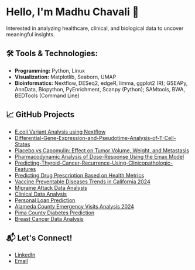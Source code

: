 # Hello, I'm Madhu Chavali 👋

Interested in analyzing healthcare, clinical, and biological data to uncover meaningful insights.

## 🛠️ Tools & Technologies:
- **Programming:** Python, Linux
- **Visualization:** Matplotlib, Seaborn, UMAP
- **Bioinformatics:** Nextflow, DESeq2, edgeR, limma, ggplot2 (R); GSEAPy, AnnData, Biopython, PyEnrichment, Scanpy (Python); SAMtools, BWA, BEDTools (Command Line)

## 📈 GitHub Projects
- [E.coli Variant Analysis using Nextflow](https://github.com/madhulathachavali/E.coli-Genomic-Variant-Analysis)
- [Differential-Gene-Expression-and-Pseudotime-Analysis-of-T-Cell-States](https://github.com/madhulathachavali/Differential-Gene-Expression-and-Pseudotime-Analysis-of-T-Cell-States)
- [Placebo vs Capomulin: Effect on Tumor Volume, Weight, and Metastasis](https://github.com/madhulathachavali/Effectiveness-of-Drug-Treatments-on-Tumor-Growth)
- [Pharmacodynamic Analysis of Dose-Response Using the Emax Model](https://github.com/madhulathachavali/Pharmacodynamic-Analysis-of-Dose-Response-Using-the-Emax-Model)
- [Predicting-Thyroid-Cancer-Recurrence-Using-Clinicopathologic-Features](https://github.com/madhulathachavali/Predicting-Thyroid-Cancer-Recurrence-Using-Clinicopathologic-Features)
- [Predicting Drug Prescription Based on Health Metrics](https://github.com/madhulathachavali/Drug-prescription-prediction)
- [Vaccine Preventable Diseases Trends in California 2024](https://github.com/madhulathachavali/Reported-Cases-of-Vaccine-Preventable-Diseases-by-County-and-Year)
- [Migraine Attack Data Analysis](https://github.com/madhulathachavali/Migraine-Attack-Data-Analyses-using-SAS)
- [Clinical Data Analysis](https://github.com/madhulathachavali/Clinical-lab-data-analysis-using-SAS)
- [Personal Loan Prediction](https://github.com/madhulathachavali/Personal-loan-prediction)
- [Alameda County Emergency Visits Analysis 2024](https://github.com/madhulathachavali/Emergency-Department-Burden-Dataset)
- [Pima County Diabetes Prediction](https://github.com/madhulathachavali/Pima-Indian-Diabetes-Analysis)
- [Breast Cancer Data Analysis](https://github.com/madhulathachavali/Breast-Cancer-Data-Analysis)

## 📬 Let's Connect!
- [LinkedIn](https://www.linkedin.com/in/madhu-chavali/)
- [Email](mailto:madhuchavali6@gmail.com)
